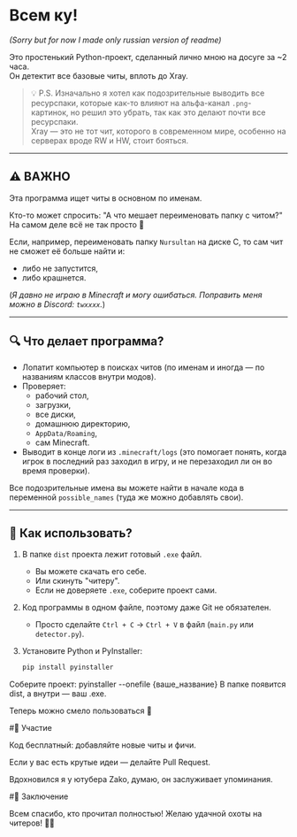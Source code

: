 # Всем ку!  
*(Sorry but for now I made only russian version of readme)*  

Это простенький Python-проект, сделанный лично мною на досуге за ~2 часа.  
Он детектит все базовые читы, вплоть до Xray.  

> 💡 P.S. Изначально я хотел как подозрительные выводить все ресурспаки, которые как-то влияют на альфа-канал `.png`-картинок, но решил это убрать, так как это делают почти все ресурспаки.  
> Xray — это не тот чит, которого в современном мире, особенно на серверах вроде RW и HW, стоит бояться.  

---

## ⚠️ ВАЖНО

Эта программа ищет читы в основном по именам.  

Кто-то может спросить: "А что мешает переименовать папку с читом?"  
На самом деле всё не так просто 🙂  

Если, например, переименовать папку `Nursultan` на диске C, то сам чит не сможет её больше найти и:  
- либо не запустится,  
- либо крашнется.  

(*Я давно не играю в Minecraft и могу ошибаться. Поправить меня можно в Discord: `twxxxx`.*)  

---

## 🔍 Что делает программа?

- Лопатит компьютер в поисках читов (по именам и иногда — по названиям классов внутри модов).  
- Проверяет:  
  - рабочий стол,  
  - загрузки,  
  - все диски,  
  - домашнюю директорию,  
  - `AppData/Roaming`,  
  - сам Minecraft.  
- Выводит в конце логи из `.minecraft/logs` (это помогает понять, когда игрок в последний раз заходил в игру, и не перезаходил ли он во время проверки).  

Все подозрительные имена вы можете найти в начале кода в переменной `possible_names` (туда же можно добавлять свои).  

---

## 🚀 Как использовать?

1. В папке `dist` проекта лежит готовый `.exe` файл.  
   - Вы можете скачать его себе.  
   - Или скинуть "читеру".  
   - Если не доверяете `.exe`, соберите проект сами.  

2. Код программы в одном файле, поэтому даже Git не обязателен.  
   - Просто сделайте `Ctrl + C` → `Ctrl + V` в файл (`main.py` или `detector.py`).  

3. Установите Python и PyInstaller:  
   ```bash
   pip install pyinstaller

Соберите проект:
pyinstaller --onefile {ваше_название}
В папке появится dist, а внутри — ваш .exe.

Теперь можно смело пользоваться 🚀

#🤝 Участие

Код бесплатный: добавляйте новые читы и фичи.

Если у вас есть крутые идеи — делайте Pull Request.

Вдохновился я у ютубера Zako, думаю, он заслуживает упоминания.

#🎯 Заключение

Всем спасибо, кто прочитал полностью!
Желаю удачной охоты на читеров! 🏹👾
